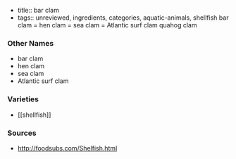 - title:: bar clam
- tags:: unreviewed, ingredients, categories, aquatic-animals, shellfish
bar clam = hen clam = sea clam = Atlantic surf clam quahog clam

### Other Names

* bar clam
* hen clam
* sea clam
* Atlantic surf clam

### Varieties

* [[shellfish]]

### Sources
* http://foodsubs.com/Shelfish.html
